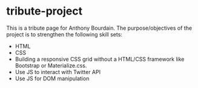 # tribute-project
This is a tribute page for Anthony Bourdain.
The purpose/objectives of the project is to strengthen the following skill sets:
 - HTML
 - CSS
 - Building a responsive CSS grid without a HTML/CSS framework like Bootstrap or Materialize.css.
 - Use JS to interact with Twitter API
 - Use JS for DOM manipulation
